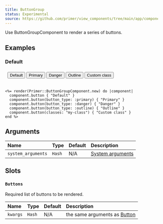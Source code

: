 ```yaml
---
title: ButtonGroup
status: Experimental
source: https://github.com/primer/view_components/tree/main/app/components/primer/button_group_component.rb
---
```


<!-- Warning: AUTO-GENERATED file, do not edit. Add code comments to your Ruby instead <3 -->

Use ButtonGroupComponent to render a series of buttons.

## Examples

### Default

<iframe style="width: 100%; border: 0px; height: 50px;" srcdoc="<html><head><link href='https://unpkg.com/@primer/css/dist/primer.css' rel='stylesheet'></head><body><div class='BtnGroup '>    <button type='button' class='btn BtnGroup-item '>Default</button>    <button type='button' class='btn btn-primary BtnGroup-item '>Primary</button>    <button type='button' class='btn btn-danger BtnGroup-item '>Danger</button>    <button type='button' class='btn btn-outline BtnGroup-item '>Outline</button>    <button type='button' class='btn my-class BtnGroup-item '>Custom class</button></div></body></html>"></iframe>

```erb
<%= render(Primer::ButtonGroupComponent.new) do |component|
  component.button { "Default" }
  component.button(button_type: :primary) { "Primary" }
  component.button(button_type: :danger) { "Danger" }
  component.button(button_type: :outline) { "Outline" }
  component.button(classes: "my-class") { "Custom class" }
end %>
```

## Arguments

| Name | Type | Default | Description |
| :- | :- | :- | :- |
| `system_arguments` | `Hash` | N/A | [System arguments](/system-arguments) |

## Slots

### `Buttons`

Required list of buttons to be rendered.

| Name | Type | Default | Description |
| :- | :- | :- | :- |
| `kwargs` | `Hash` | N/A | the same arguments as [Button](/components/button) |
